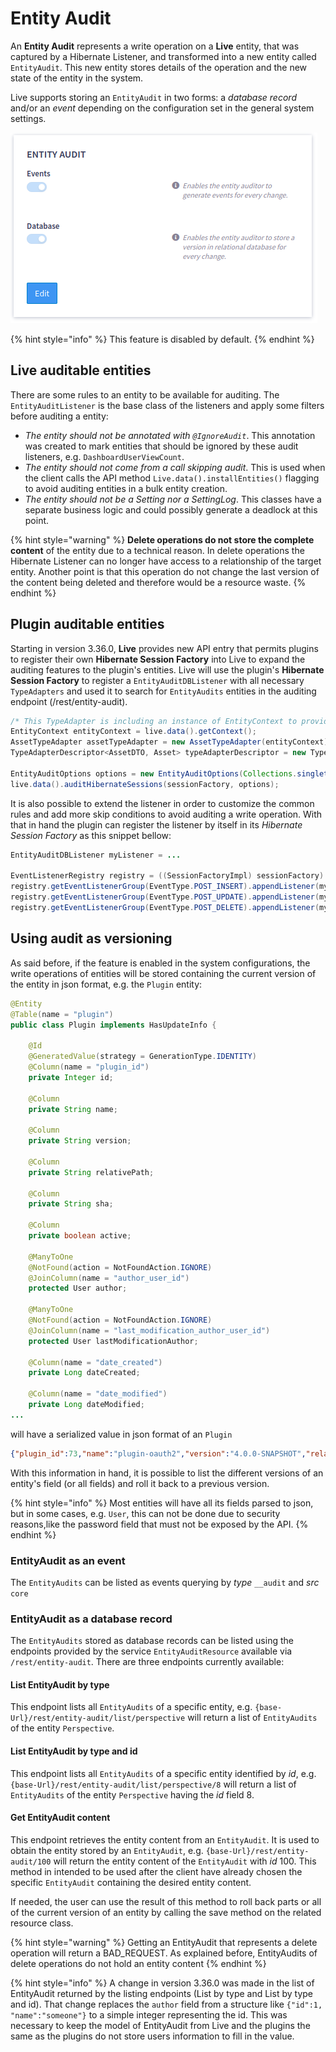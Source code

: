 # Entity Audit

An **Entity Audit** represents a write operation on a **Live** entity, that was captured by a Hibernate Listener, and transformed into a new entity called `EntityAudit`. This new entity stores details of the operation and the new state of the entity in the system.

Live supports storing an `EntityAudit` in two forms: a _database record_ and/or an _event_ depending on the configuration set in the general system settings.

![configuration image](<../../.gitbook/assets/entity_audit_config.png>)

{% hint style="info" %} This feature is disabled by default. {% endhint %}

## Live auditable entities

There are some rules to an entity to be available for auditing. The `EntityAuditListener` is the base class of the listeners and apply some filters before auditing a entity:

- *The entity should not be annotated with `@IgnoreAudit`*. This annotation was created to mark entities that should be ignored by these audit listeners, e.g. `DashboardUserViewCount`.
- *The entity should not come from a call skipping audit*. This is used when the client calls the API method `Live.data().installEntities()` flagging to avoid auditing entities in a bulk entity creation.
- *The entity should not be a Setting nor a SettingLog*. This classes have a separate business logic and could possibly generate a deadlock at this point.

{% hint style="warning" %} **Delete operations do not store the complete content** of the entity due to a technical reason. In delete operations the Hibernate Listener can no longer have access to a relationship of the target entity. Another point is that this operation do not change the last version of the content being deleted and therefore would be a resource waste. {% endhint %}

## Plugin auditable entities

Starting in version 3.36.0, **Live** provides new API entry that permits plugins to register their own __Hibernate Session Factory__ into Live to expand the auditing features to the plugin's entities. Live will use the plugin's __Hibernate Session Factory__ to register a `EntityAuditDBListener` with all necessary `TypeAdapters` and used it to search for `EntityAudits` entities in the auditing endpoint (/rest/entity-audit). 

```java
/* This TypeAdapter is including an instance of EntityContext to provide a way to recovery the user by its ID */
EntityContext entityContext = live.data().getContext();
AssetTypeAdapter assetTypeAdapter = new AssetTypeAdapter(entityContext);
TypeAdapterDescriptor<AssetDTO, Asset> typeAdapterDescriptor = new TypeAdapterDescriptor<>("asset", Asset.class, assetTypeAdapter, AssetDTO::new);

EntityAuditOptions options = new EntityAuditOptions(Collections.singletonList(typeAdapterDescriptor));
live.data().auditHibernateSessions(sessionFactory, options);
```

It is also possible to extend the listener in order to customize the common rules and add more skip conditions to avoid auditing a write operation. With that in hand the plugin can register the listener by itself in its _Hibernate Session Factory_ as this snippet bellow:

```java
EntityAuditDBListener myListener = ...

EventListenerRegistry registry = ((SessionFactoryImpl) sessionFactory).getServiceRegistry().getService(EventListenerRegistry.class);
registry.getEventListenerGroup(EventType.POST_INSERT).appendListener(myListener);
registry.getEventListenerGroup(EventType.POST_UPDATE).appendListener(myListener);
registry.getEventListenerGroup(EventType.POST_DELETE).appendListener(myListener);
```

## Using audit as versioning

As said before, if the feature is enabled in the system configurations, the write operations of entities will be stored containing the current version of the entity in json format, e.g. the `Plugin` entity:

```java
@Entity
@Table(name = "plugin")
public class Plugin implements HasUpdateInfo {

    @Id
    @GeneratedValue(strategy = GenerationType.IDENTITY)
    @Column(name = "plugin_id")
    private Integer id;

    @Column
    private String name;

    @Column
    private String version;

    @Column
    private String relativePath;

    @Column
    private String sha;

    @Column
    private boolean active;

    @ManyToOne
    @NotFound(action = NotFoundAction.IGNORE)
    @JoinColumn(name = "author_user_id")
    protected User author;

    @ManyToOne
    @NotFound(action = NotFoundAction.IGNORE)
    @JoinColumn(name = "last_modification_author_user_id")
    protected User lastModificationAuthor;

    @Column(name = "date_created")
    private Long dateCreated;

    @Column(name = "date_modified")
    private Long dateModified;
...
```

will have a serialized value in json format of an `Plugin`

```json
{"plugin_id":73,"name":"plugin-oauth2","version":"4.0.0-SNAPSHOT","relativePath":"runtime/plugins/plugin-oauth2-4.0.0-SNAPSHOT.jar","sha":"521106f069e19cb655584fde535f94ea61de0c25","active":true,"date_created":1681149907570,"date_modified":1685978338791}
```

With this information in hand, it is possible to list the different versions of an entity's field (or all fields) and roll it back to a previous version.

{% hint style="info" %} Most entities will have all its fields parsed to json, but in some cases, e.g. `User`, this can not be done due to security reasons,like the password field that must not be exposed by the API.  {% endhint %}

### EntityAudit as an event

The `EntityAudits` can be listed as events querying by *type* `__audit` and *src* `core`

### EntityAudit as a database record

The `EntityAudits` stored as database records can be listed using the endpoints provided by the service `EntityAuditResource` available via `/rest/entity-audit`. There are three endpoints currently available:

#### List EntityAudit by type

This endpoint lists all `EntityAudits` of a specific entity, e.g. `{base-Url}/rest/entity-audit/list/perspective` will return a list of `EntityAudits` of the entity `Perspective`.

#### List EntityAudit by type and id

This endpoint lists all `EntityAudits` of a specific entity identified by *id*, e.g. `{base-Url}/rest/entity-audit/list/perspective/8` will return a list of `EntityAudits` of the entity `Perspective` having the *id* field 8.

#### Get EntityAudit content

This endpoint retrieves the entity content from an `EntityAudit`. It is used to obtain the entity stored by an `EntityAudit`, e.g. `{base-Url}/rest/entity-audit/100` will return the entity content of the `EntityAudit` with *id* 100. This method in intended to be used after the client have already chosen the specific `EntityAudit` containing the desired entity content.

If needed, the user can use the result of this method to roll back parts or all of the current version of an entity by calling the save method on the related resource class.

{% hint style="warning" %} Getting an EntityAudit that represents a delete operation will return a BAD_REQUEST. As explained before, EntityAudits of delete operations do not hold an entity content {% endhint %}

{% hint style="info" %} A change in version 3.36.0 was made in the list of EntityAudit returned by the listing endpoints (List by type and List by type and id). That change replaces the `author` field from a structure like `{"id":1, "name":"someone"}` to a simple integer representing the id. This was necessary to keep the model of EntityAudit from Live and the plugins the same as the plugins do not store users information to fill in the value.
